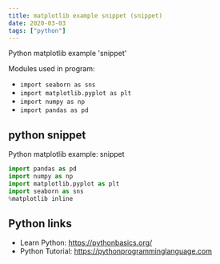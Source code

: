 ```yaml
---
title: matplotlib example snippet (snippet)
date: 2020-03-03
tags: ["python"]
---
```

Python matplotlib example 'snippet'


Modules used in program: 
* `import seaborn as sns`
* `import matplotlib.pyplot as plt`
* `import numpy as np`
* `import pandas as pd`

## python snippet

Python matplotlib example: snippet

```python
import pandas as pd
import numpy as np
import matplotlib.pyplot as plt
import seaborn as sns
%matplotlib inline

```

## Python links

- Learn Python: https://pythonbasics.org/
- Python Tutorial: https://pythonprogramminglanguage.com
